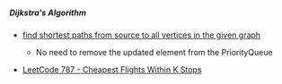 ##### Dijkstra's Algorithm
- [find shortest paths from source to all vertices in the given graph](https://www.geeksforgeeks.org/dijkstras-shortest-path-algorithm-in-java-using-priorityqueue/)
  - No need to remove the updated element from the PriorityQueue

- [LeetCode 787 - Cheapest Flights Within K Stops](https://leetcode.com/problems/cheapest-flights-within-k-stops/discuss/115541/JavaPython-Priority-Queue-Solution)







